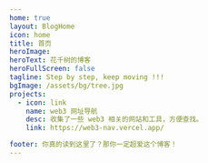 ```yaml
---
home: true
layout: BlogHome
icon: home
title: 首页
heroImage:
heroText: 花千树的博客
heroFullScreen: false
tagline: Step by step, keep moving !!!
bgImage: /assets/bg/tree.jpg
projects:
  - icon: link
    name: web3 网址导航
    desc: 收集了一些 web3 相关的网站和工具，方便查找。
    link: https://web3-nav.vercel.app/

footer: 你真的读到这里了？那你一定超爱这个博客！
---
```


<script setup lang="ts">
  import Typed from 'typed.js';

  async function fetchHitokoto() {
    const response = await fetch('https://v1.hitokoto.cn')
    const { uuid, hitokoto: hitokotoText, from, from_who } = await response.json()
    const hitokoto = document.querySelector('.vp-blog-hero-description')
    // hitokoto.href = `https://hitokoto.cn/?uuid=${uuid}`
    // hitokoto.innerText = hitokotoText + (from_who ? '——' + from_who : '');

    let text = hitokotoText + (from_who ? '——' + from_who : '');

    const typed = new Typed('.vp-blog-hero-description', {
      strings: [text],
      typeSpeed: 50,
      showCursor: true,
      cursorChar: '|',
      autoInsertCss: true,
    });
  }

  fetchHitokoto();




</script>

<style lang="scss">
    .typed-cursor{
      opacity: 1;
      animation: typedjsBlink 0.7s infinite;
      -webkit-animation: typedjsBlink 0.7s infinite;
      animation: typedjsBlink 0.7s infinite;
    }
    @keyframes typedjsBlink{
      50% { opacity: 0.0; }
    }
    @-webkit-keyframes typedjsBlink{
      0% { opacity: 1; }
      50% { opacity: 0.0; }
      100% { opacity: 1; }
    }
    .typed-fade-out{
      opacity: 0;
      transition: opacity .25s;
      -webkit-animation: 0;
      animation: 0;
    }


.vp-blog-hero-description{
  display: inline-block;
}
</style> 